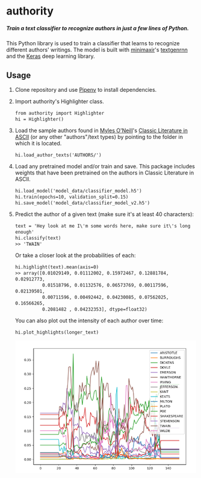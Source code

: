 # authority
##### Train a text classifier to recognize authors in just a few lines of Python. 

This Python library is used to train a classifier that learns to recognize different authors' writings. The model is built with [minimaxir](https://github.com/minimaxir)'s [textgenrnn](https://github.com/minimaxir/textgenrnn) and the [Keras](https://keras.io) deep learning library. 

## Usage
 1. Clone repository and use [Pipenv](https://docs.pipenv.org/) to install dependencies. 

 2. Import authority's Highlighter class.

        from authority import Highlighter
        hi = Highlighter()

 3. Load the sample authors found in [Myles O'Neill](https://www.kaggle.com/mylesoneill)'s [Classic Literature in ASCII](https://www.kaggle.com/mylesoneill/classic-literature-in-ascii) (or any other "authors"/text types) by pointing to the folder in which it is located.

        hi.load_author_texts('AUTHORS/')

 4. Load any pretrained model and/or train and save. This package includes weights that have been pretrained on the authors in Classic Literature in ASCII. 

        hi.load_model('model_data/classifier_model.h5')
        hi.train(epochs=10, validation_split=0.15)
        hi.save_model('model_data/classifier_model_v2.h5')

 5. Predict the author of a given text (make sure it's at least 40 characters):

        text = 'Hey look at me I\'m some words here, make sure it\'s long enough'
        hi.classify(text)
        >> 'TWAIN'

    Or take a closer look at the probabilities of each:

        hi.highlight(text).mean(axis=0)
        >> array([0.01029149, 0.01112002, 0.15972467, 0.12881784, 0.02912773,
                  0.01518796, 0.01132576, 0.06573769, 0.00117596, 0.02139501,
                  0.00711596, 0.00492442, 0.04230085, 0.07562025, 0.16566265,
                  0.2081482 , 0.04232353], dtype=float32)

    You can also plot out the intensity of each author over time: 

        hi.plot_highlights(longer_text)
  
    ![img](https://github.com/graufox/authority/blob/master/plot_highlights_demo_image.png)
